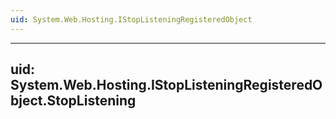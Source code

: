 ```yaml
---
uid: System.Web.Hosting.IStopListeningRegisteredObject
---
```


---
uid: System.Web.Hosting.IStopListeningRegisteredObject.StopListening
---
